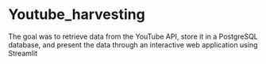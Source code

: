 # Youtube_harvesting
The goal was to retrieve data from the YouTube API, store it in a PostgreSQL database, and present the data through an interactive web application using Streamlit
